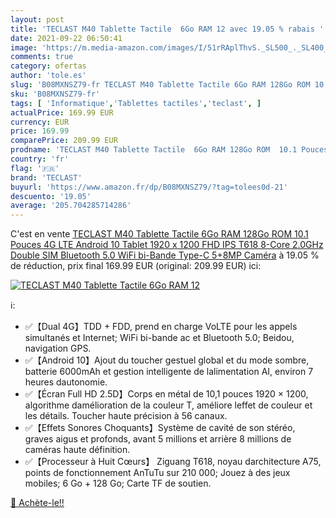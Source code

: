 ```yaml
---
layout: post
title: 'TECLAST M40 Tablette Tactile  6Go RAM 12 avec 19.05 % rabais '
date: 2021-09-22 06:50:41
image: 'https://m.media-amazon.com/images/I/51rRAplThvS._SL500_._SL400_.jpg'
comments: true
category: ofertas
author: 'tole.es'
slug: 'B08MXNSZ79-fr TECLAST M40 Tablette Tactile 6Go RAM 128Go ROM 10.1 Pouces...'
sku: 'B08MXNSZ79-fr'
tags: [ 'Informatique','Tablettes tactiles','teclast', ]
actualPrice: 169.99 EUR
currency: EUR
price: 169.99
comparePrice: 209.99 EUR
prodname: 'TECLAST M40 Tablette Tactile  6Go RAM 128Go ROM  10.1 Pouces 4G LTE Android 10 Tablet 1920 x 1200 FHD IPS T618 8-Core 2.0GHz Double SIM Bluetooth 5.0 WiFi bi-Bande Type-C 5+8MP Caméra'
country: 'fr'
flag: '🇫🇷'
brand: 'TECLAST'
buyurl: 'https://www.amazon.fr/dp/B08MXNSZ79/?tag=tolees0d-21'
descuento: '19.05'
average: '205.704285714286'
---
```


C'est en vente [TECLAST M40 Tablette Tactile  6Go RAM 128Go ROM  10.1 Pouces 4G LTE Android 10 Tablet 1920 x 1200 FHD IPS T618 8-Core 2.0GHz Double SIM Bluetooth 5.0 WiFi bi-Bande Type-C 5+8MP Caméra](https://www.amazon.fr/dp/B08MXNSZ79/?tag=tolees0d-21)  à  19.05 % de réduction, prix final  169.99 EUR (original: 209.99 EUR) ici:

[![TECLAST M40 Tablette Tactile  6Go RAM 12](https://m.media-amazon.com/images/I/51rRAplThvS._SL500_._SL400_.jpg)](https://www.amazon.fr/dp/B08MXNSZ79/?tag=tolees0d-21)

ℹ️:

- ✅【Dual 4G】TDD + FDD, prend en charge VoLTE pour les appels simultanés et Internet; WiFi bi-bande ac et Bluetooth 5.0; Beidou, navigation GPS.
- ✅【Android 10】Ajout du toucher gestuel global et du mode sombre, batterie 6000mAh et gestion intelligente de lalimentation AI, environ 7 heures dautonomie.
- ✅【Écran Full HD 2.5D】Corps en métal de 10,1 pouces 1920 × 1200, algorithme damélioration de la couleur T, améliore leffet de couleur et les détails. Toucher haute précision à 56 canaux.
- ✅【Effets Sonores Choquants】Système de cavité de son stéréo, graves aigus et profonds, avant 5 millions et arrière 8 millions de caméras haute définition.
- ✅【Processeur à Huit Cœurs】 Ziguang T618, noyau darchitecture A75, points de fonctionnement AnTuTu sur 210 000; Jouez à des jeux mobiles; 6 Go + 128 Go; Carte TF de soutien.

[🛒 Achète-le!!](https://www.amazon.fr/dp/B08MXNSZ79/?tag=tolees0d-21)
